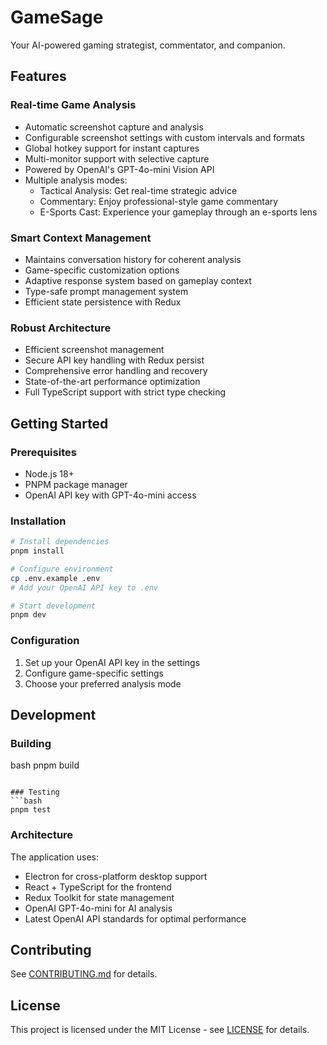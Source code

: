 # GameSage

Your AI-powered gaming strategist, commentator, and companion.

## Features

### Real-time Game Analysis

- Automatic screenshot capture and analysis
- Configurable screenshot settings with custom intervals and formats
- Global hotkey support for instant captures
- Multi-monitor support with selective capture
- Powered by OpenAI's GPT-4o-mini Vision API
- Multiple analysis modes:
  - Tactical Analysis: Get real-time strategic advice
  - Commentary: Enjoy professional-style game commentary
  - E-Sports Cast: Experience your gameplay through an e-sports lens

### Smart Context Management

- Maintains conversation history for coherent analysis
- Game-specific customization options
- Adaptive response system based on gameplay context
- Type-safe prompt management system
- Efficient state persistence with Redux

### Robust Architecture

- Efficient screenshot management
- Secure API key handling with Redux persist
- Comprehensive error handling and recovery
- State-of-the-art performance optimization
- Full TypeScript support with strict type checking

## Getting Started

### Prerequisites

- Node.js 18+
- PNPM package manager
- OpenAI API key with GPT-4o-mini access

### Installation

```bash
# Install dependencies
pnpm install

# Configure environment
cp .env.example .env
# Add your OpenAI API key to .env

# Start development
pnpm dev
```

### Configuration

1. Set up your OpenAI API key in the settings
2. Configure game-specific settings
3. Choose your preferred analysis mode

## Development

### Building

bash
pnpm build

```

### Testing
```bash
pnpm test
```

### Architecture

The application uses:

- Electron for cross-platform desktop support
- React + TypeScript for the frontend
- Redux Toolkit for state management
- OpenAI GPT-4o-mini for AI analysis
- Latest OpenAI API standards for optimal performance

## Contributing

See [CONTRIBUTING.md](CONTRIBUTING.md) for details.

## License

This project is licensed under the MIT License - see [LICENSE](LICENSE) for details.

```
```
